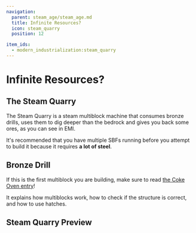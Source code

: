```yaml
---
navigation:
  parent: steam_age/steam_age.md
  title: Infinite Resources?
  icon: steam_quarry
  position: 12

item_ids:
  - modern_industrialization:steam_quarry
---
```


# Infinite Resources?

## The Steam Quarry

<ItemImage id="steam_quarry" />

The Steam Quarry is a steam multiblock machine that consumes bronze drills, uses them to dig deeper than the bedrock and gives you back some ores, as you can see in EMI.

It's recommended that you have multiple SBFs running before you attempt to build it because it requires **a lot of steel**.

## Bronze Drill

<Recipe id="modern_industrialization:quarry/drill/bronze_drill_asbl" />

If this is the first multiblock you are building, make sure to read [the Coke Oven entry](coke_oven.md)!

It explains how multiblocks work, how to check if the structure is correct, and how to use hatches.

## Steam Quarry Preview

<GameScene zoom="4"  interactive={true}>
  <ImportStructure src="../assets/structures/steam_quarry.snbt" />
</GameScene>
